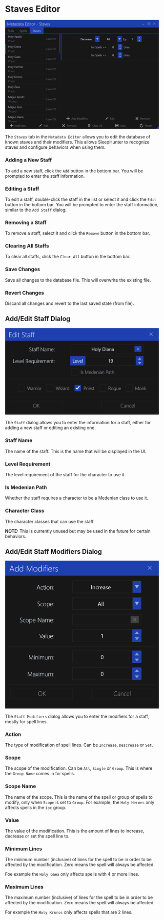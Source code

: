 # Staves Editor

![image](../screenshots/metadata-staves-editor.png)

The `Staves` tab in the `Metadata Editor` allows you to edit the database of known staves and their modifiers.
This allows SleepHunter to recognize staves and configure behaviors when using them.

### Adding a New Staff

To add a new staff, click the `Add` button in the bottom bar. You will be prompted to enter the staff information.

### Editing a Staff

To edit a staff, double-click the staff in the list or select it and click the `Edit` button in the bottom bar.
You will be prompted to enter the staff information, similar to the `Add Staff` dialog.

### Removing a Staff

To remove a staff, select it and click the `Remove` button in the bottom bar.

### Clearing All Staffs

To clear all staffs, click the `Clear All` button in the bottom bar.

### Save Changes

Save all changes to the database file. This will overwrite the existing file.

### Revert Changes

Discard all changes and revert to the last saved state (from file).

## Add/Edit Staff Dialog

![image](../screenshots/metadata-staff-dialog.png)

The `Staff` dialog allows you to enter the information for a staff, either for adding a new staff or editing an existing one.

### Staff Name

The name of the staff. This is the name that will be displayed in the UI.

### Level Requirement

The level requirement of the staff for the character to use it.

### Is Medenian Path

Whether the staff requires a character to be a Medenian class to use it.

### Character Class

The character classes that can use the staff.

**NOTE:** This is currently unused but may be used in the future for certain behaviors.

## Add/Edit Staff Modifiers Dialog

![image](../screenshots/metadata-modifiers-dialog.png)

The `Staff Modifiers` dialog allows you to enter the modifiers for a staff, mostly for spell lines.

### Action

The type of modification of spell lines. Can be `Increase`, `Descrease` or `Set`.

### Scope

The scope of the modification. Can be `All`, `Single` or `Group`. This is where the `Group Name` comes in for spells.

### Scope Name

The name of the scope. This is the name of the spell or group of spells to modify, only when `Scope` is set to `Group`.
For example, the `Holy Hermes` only affects spells in the `ioc` group.

### Value

The value of the modification. This is the amount of lines to increase, decrease or set the spell line to.

### Minimum Lines

The minimum number (inclusive) of lines for the spell to be in order to be affected by the modification.
Zero means the spell will always be affected.

Foe example the `Holy Gaea` only affects spells with 4 or more lines.

### Maximum Lines

The maximum number (inclusive) of lines for the spell to be in order to be affected by the modification.
Zero means the spell will always be affected.

For example the `Holy Kronos` only affects spells that are 2 lines.
